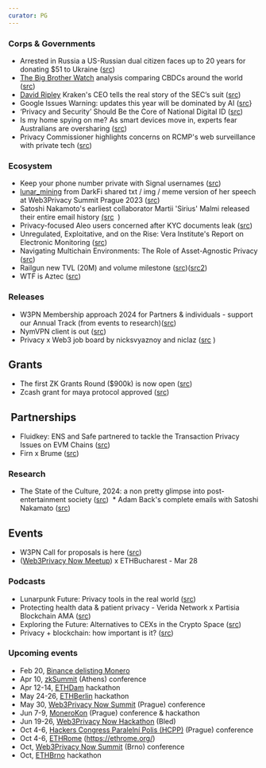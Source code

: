 ```yaml
---
curator: PG
---
```


### Corps & Governments
* Arrested in Russia a US-Russian dual citizen faces up to 20 years for donating $51 to Ukraine ([src](https://www.theguardian.com/world/2024/feb/20/russia-arrests-us-dual-national-for-51-ukrainian-charity-donation))
* [The Big Brother Watch](https://twitter.com/BigBrotherWatch) analysis comparing CBDCs around the world ([src](https://x.com/bigbrotherwatch/status/1761005320938156182?s=46&t=b1BOenGGst5sOeePtNVPjQ))
* [David Ripley](https://twitter.com/DavidLRipley) Kraken's CEO tells the real story of the SEC’s suit ([src](https://x.com/DavidLRipley/status/1760829432292405368?s=20))
* Google Issues Warning: updates this year will be dominated by AI ([src](https://www.forbes.com/sites/zakdoffman/2024/02/12/google-warns-as-free-ai-upgrade-for-iphone-android-and-samsung-users/)}
* ‘Privacy and Security’ Should Be the Core of National Digital ID ([src](https://www.theepochtimes.com/world/privacy-and-security-should-be-the-core-of-national-digital-id-australias-largest-bank-5583047?welcomeuser=1))
* Is my home spying on me? As smart devices move in, experts fear Australians are oversharing ([src](https://www.theguardian.com/technology/2024/feb/11/is-my-home-spying-on-me-as-smart-devices-move-in-experts-fear-australians-are-oversharing))
* Privacy Commissioner highlights concerns on RCMP's web surveillance with private tech ([src](https://www.rebelnews.com/privacy_commissioner_highlights_concerns_on_rcmp_s_web_surveillance_with_private_tech))


### Ecosystem
* Keep your phone number private with Signal usernames ([src](https://www.wired.com/story/signal-launches-usersnames-phone-number-privacy/))
* [lunar_mining](https://twitter.com/lunar_mining) from DarkFi shared txt / img / meme version of her speech at Web3Privacy Summit Prague 2023 ([src](https://dark.fi/insights/memetic-warfare.html))
* Satoshi Nakamoto's earliest collaborator Martii 'Sirius' Malmi released their entire email history [(src](https://bitcoinmagazine.com/technical/bitcoin-adam-backs-complete-emails-satoshi-nakamoto)  )
* Privacy-focused Aleo users concerned after KYC documents leak ([src](https://cointelegraph.com/news/privacy-focused-aleo-users-concerned-after-kyc-documents-leak))
* Unregulated, Exploitative, and on the Rise: Vera Institute's Report on Electronic Monitoring ([src](https://www.eff.org/deeplinks/2024/02/unregulated-exploitative-and-rise-vera-institutes-report-electronic-monitoring))
* Navigating Multichain Environments: The Role of Asset-Agnostic Privacy ([src](https://hackernoon.com/navigating-multichain-environments-the-role-of-asset-agnostic-privacy))
* Railgun new TVL (20M) and volume milestone ([src](https://x.com/RAILGUN_Project/status/1760811652482830549?s=20))([src2](https://defillama.com/protocol/railgun))
* WTF is Aztec ([src](https://aztec.network/blog/wtf-is-aztec/))

### Releases
* W3PN Membership approach 2024 for Partners & individuals - support our Annual Track (from events to research)([src](https://docs.web3privacy.info/membership/))
* NymVPN client is out ([src](https://x.com/nymproject/status/1760082042274918772?s=20))
* Privacy x Web3 job board by nicksvyaznoy and niclaz ([src](https://docs.google.com/spreadsheets/d/1dN6bIWyOh01Dl-y1iZh-1TASZxKUefD098BUALcnUb8/edit) )

## Grants
* The first ZK Grants Round ($900k) is now open ([src](https://twitter.com/ethereum/status/1760378315141939674))
* Zcash grant for maya protocol approved ([src](https://twitter.com/crypto_cr0c/status/1760091597902106955))

##  Partnerships
* Fluidkey: ENS and Safe partnered to tackle the Transaction Privacy Issues on EVM Chains ([src](https://news.bitcoin.com/fluidkey-launches-to-tackle-the-transaction-privacy-issues-on-evm-chains/))
* Firn x Brume ([src](https://twitter.com/Grav_Amundsen/status/1761799089665290430))
 
### Research
* The State of the Culture, 2024: a non pretty glimpse into post-entertainment society ([src](https://www.honest-broker.com/p/the-state-of-the-culture-2024)) 
 * Adam Back's complete emails with Satoshi Nakamato ([src](https://bitcoinmagazine.com/technical/bitcoin-adam-backs-complete-emails-satoshi-nakamoto))

## Events
* W3PN Call for proposals is here ([src](https://twitter.com/web3privacy/status/1757778295934832652))
* ([Web3Privacy Now Meetup](https://web3privacy.info/event/m24buc/)) x ETHBucharest - Mar 28

### Podcasts  
* Lunarpunk Future: Privacy tools in the real world ([src](https://x.com/lunarpunksquad/status/1760681059229048859?s=20))
* Protecting health data & patient privacy - Verida Network x Partisia Blockchain AMA ([src](https://www.youtube.com/watch?v=1XplgVgPiXo))
* Exploring the Future: Alternatives to CEXs in the Crypto Space ([src](https://twitter.com/firoorg/status/1761747274034774285))
* Privacy + blockchain: how important is it? ([src](https://twitter.com/QuickswapDEX/status/1760428696534466743))

### Upcoming events
* Feb 20, [Binance delisting Monero](https://www.binance.com/en/support/announcement/binance-will-delist-ant-multi-vai-xmr-on-2024-02-20-f73b083ba6834771b07dbe5319917ae5)
* Apr 10, [zkSummit](https://www.zksummit.com/) (Athens) conference
* Apr 12-14, [ETHDam](https://www.ethdam.com/) hackathon
* May 24-26, [ETHBerlin](https://ethberlin.org/) hackathon
* May 30, [Web3Privacy Now Summit](https://web3privacy.info/events/) (Prague) conference
* Jun 7-9, [MoneroKon](https://monerokon.org/) (Prague) conference & hackathon
* Jun 19-26, [Web3Privacy Now Hackathon](https://web3privacy.info/events/) (Bled)
* Oct 4-6, [Hackers Congress Paralelní Polis (HCPP)](https://hcpp.cz/) (Prague) conference
* Oct 4-6, [ETHRome](hackathon) (https://ethrome.org/)
* Oct, [Web3Privacy Now Summit](https://web3privacy.info/events/) (Brno) conference
* Oct, [ETHBrno](https://ethbrno.cz/) hackathon

